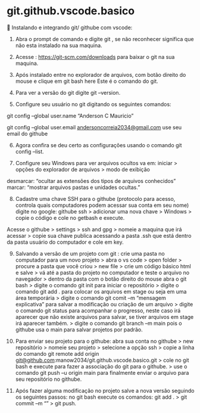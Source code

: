 # git.github.vscode.basico

	Instalando e integrando git/ githube com vscode:

1.	Abra o prompt de comando e digite git , se não reconhecer significa que não esta instalado na sua maquina.

2.	Acesse : https://git-scm.com/downloads para baixar o git na sua maquina.

3.	Após instalado entre no explorador de arquivos, com botão direito do mouse e clique em git bash here  Este é o comando do git.

4.	Para ver a versão do git digite git –version.

5.	Configure seu usuário no git digitando os seguintes comandos: 

git config –global user.name “Anderson C Mauricio” 

git config –global user.email andersoncorreia2034@gmail.com  use seu email do githube

6.	Agora confira se deu certo as configurações usando o comando git config –list.

7.	Configure seu Windows para ver arquivos ocultos va em:  iniciar > opções do explorador de arquivos > modo de exibição 

desmarcar: “ocultar as extensões dos tipos de arquivos conhecidos”
 marcar: “mostrar arquivos pastas e unidades ocultas.”

8.	Cadastre uma chave SSH para o githube (protocolo para acesso, controla quais computadores podem acessar sua conta em seu nome)
digite no google:  githube ssh > adicionar uma nova chave > Windows > copie o código e cole no getbash e execute.

Acesse o githube > settings >  ssh and gpg > nomeie a maquina que irá acessar > copie sua chave publica acessando a pasta .ssh que está dentro da pasta usuário do computador e cole em key. 

9.	Salvando a  versão de um projeto com git : crie uma pasta no computador para um novo projeto >  abra o vs code > open folder > procure a pasta que você criou > new file > crie um código básico html e salve > vá até a pasta do projeto no computador e teste o arquivo no navegador > dentro da pasta com o botão direito do mouse abra o git bash > digite o comando git init para iniciar o repositório > digite o comando git add . para colocar os arquivos em stage ou seja em uma área temporária > digite o comando git comit –m “mensagem explicativa” para salvar a modificação ou criação de um arquivo > digite o comando git status para acompanhar o progresso, neste caso irá aparecer que não existe arquivos para salvar, se tiver arquivos em stage irá aparecer também. > digite o comando git branch –m main  pois o githube usa o main para salvar projetos por padrão. 

10.	Para enviar seu projeto para o githube: abra sua conta no githube > new repositório > nomeie seu projeto > selecione a opção ssh > copie a linha do comando git remote add origin git@github.com:manow2034/git.github.vscode.basico.git > cole no git bash e execute para fazer a associação do git para o githube.  > use o comando git push –u origin main para finalmente enviar o arquivo para seu repositório no githube.

11. Após fazer alguma modificação no projeto salve a nova versão seguindo os seguintes passos: no git bash execute os comandos: git add . > git commit –m “” >  git push.
